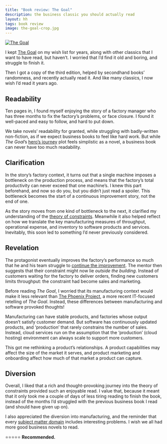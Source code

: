 ```yaml
---
title: "Book review: The Goal"
description: the business classic you should actually read
layout: hh
tags: book review
image: the-goal-crop.jpg
---
```


<a class="cover" href="https://en.wikipedia.org/wiki/The_Goal_(novel)"><img src="the-goal.jpg" alt="The Goal"></a>

I kept [The Goal](https://en.wikipedia.org/wiki/The_Goal_(novel)) on my wish list for years,
along with other classics that I want to have read, but haven’t.
I worried that I’d find it old and boring, and struggle to finish it.

Then I got a copy of the third edition, helped by secondhand books’ randomness, and recently actually read it.
And like many classics, I now wish I’d read it years ago.

## Readability

Ten pages in, I found myself enjoying the story of a factory manager who has three months to fix the factory’s problems, or face closure.
I found it well-paced and easy to follow, and hard to put down.

We take novels’ readability for granted, while struggling with badly-written non-fiction,
as if we expect business books to feel like hard work.
But while _The Goal_’s [hero’s journey](https://en.wikipedia.org/wiki/Hero%27s_journey)
plot feels simplistic as a novel,
a business book can never have too much readability.

## Clarification

In the story’s factory context, it turns out that a single machine imposes a bottleneck on the production process,
and means that the factory’s total productivity can never exceed that one machine’s.
I knew this part beforehand, and now so do you, but you didn’t just read a spoiler.
This bottleneck becomes the start of a continuous improvement story, not the end of one.

As the story moves from one kind of bottleneck to the next, it clarified my understanding of the 
[theory of constraints](https://en.wikipedia.org/wiki/Theory_of_constraints).
Meanwhile it also helped reflect on how we translate the key manufacturing measures
of throughput, operational expense, and inventory to software products and services.
Inevitably, this soon led to something I’d never previously considered.

## Revelation

The protagonist eventually improves the factory’s performance so much that he and his team struggle to
[continue the improvement](https://en.wikipedia.org/wiki/Continual_improvement_process).
The mentor then suggests that their constraint might now lie _outside the building_.
Instead of customers waiting for the factory to deliver orders, finding new customers limits throughput:
the constraint had become sales and marketing.

Before reading _The Goal_, I worried that its manufacturing context would make it less relevant than
[The Phoenix Project](https://itrevolution.com/product/the-phoenix-project/),
a more recent IT-focused retelling of _The Goal_.
Instead, these differences between manufacturing and software provoked thoughts!

Manufacturing can have stable products, and factories whose output doesn’t satisfy customer demand.
But software has continuously updated products, and ‘production’ that rarely constrains the number of sales.
Instead, cloud services run on the assumption that the ‘production’ (cloud hosting) environment can
always scale to support more customers.

This got me rethinking a product’s relationships.
A product capabilities may affect the size of the market it serves,
and product marketing and onboarding affect how much of that market a product can capture.

## Diversion

Overall, I liked that a rich and thought-provoking journey into the theory of constraints provided such an enjoyable read.
I value that, because it meant that it only took me a couple of days of less tiring reading to finish the book,
instead of the months I’d struggled with the previous business book I read
(and should have given up on).

I also appreciated the diversion into manufacturing,
and the reminder that every [subject matter domain](domain-primers) includes interesting problems.
I wish we all had more good business novels to read.

⭐️⭐️⭐️⭐️⭐️ **Recommended.**
